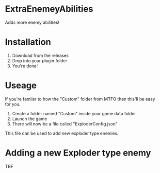 # ExtraEnemeyAbilities
 Adds more enemy abilities!

# Installation
1) Download from the releases
1) Drop into your plugin folder
1) You're done!

# Useage
If you're familar to how the "Custom" folder from MTFO then this'll be easy for you.

1) Create a folder named "Custom" inside your game data folder
1) Launch the game
1) There will now be a file called "ExploderConfig.json"

This file can be used to add new exploder type enemies.

# Adding a new Exploder type enemy
TBF
